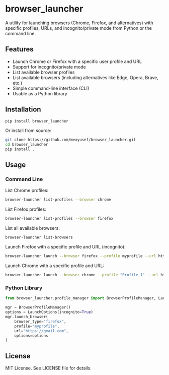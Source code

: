 # browser_launcher

A utility for launching browsers (Chrome, Firefox, and alternatives) with specific profiles, URLs, and incognito/private mode from Python or the command line.

## Features
- Launch Chrome or Firefox with a specific user profile and URL
- Support for incognito/private mode
- List available browser profiles
- List available browsers (including alternatives like Edge, Opera, Brave, etc.)
- Simple command-line interface (CLI)
- Usable as a Python library

## Installation

```bash
pip install browser_launcher
```

Or install from source:

```bash
git clone https://github.com/mexyusef/browser_launcher.git
cd browser_launcher
pip install .
```

## Usage

### Command Line

List Chrome profiles:
```bash
browser-launcher list-profiles --browser chrome
```

List Firefox profiles:
```bash
browser-launcher list-profiles --browser firefox
```

List all available browsers:
```bash
browser-launcher list-browsers
```

Launch Firefox with a specific profile and URL (incognito):
```bash
browser-launcher launch --browser firefox --profile myprofile --url https://gmail.com --incognito
```

Launch Chrome with a specific profile and URL:
```bash
browser-launcher launch --browser chrome --profile "Profile 1" --url https://example.com
```

### Python Library

```python
from browser_launcher.profile_manager import BrowserProfileManager, LaunchOptions

mgr = BrowserProfileManager()
options = LaunchOptions(incognito=True)
mgr.launch_browser(
    browser_type="firefox",
    profile="myprofile",
    url="https://gmail.com",
    options=options
)
```

## License

MIT License. See LICENSE file for details.
